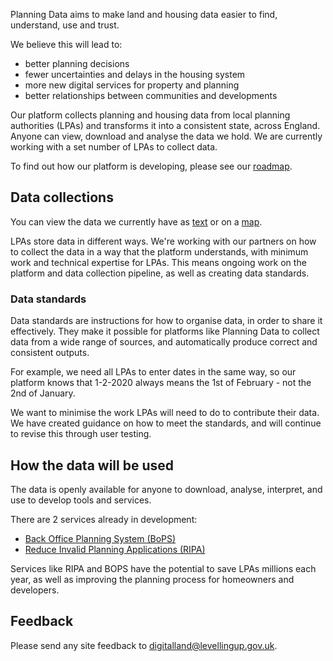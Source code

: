 Planning Data aims to make land and housing data easier to find, understand, use and trust.

We believe this will lead to:

-   better planning decisions
-   fewer uncertainties and delays in the housing system
-   more new digital services for property and planning
-   better relationships between communities and developments

Our platform collects planning and housing data from local planning authorities (LPAs) and transforms it into a consistent state, across England. Anyone can view, download and analyse the data we hold. We are currently working with a set number of LPAs to collect data.

To find out how our platform is developing, please see our [roadmap](roadmap.html).

Data collections
----------------

You can view the data we currently have as [text](/dataset/) or on a [map](/map/).

LPAs store data in different ways. We're working with our partners on how to collect the data in a way that the platform understands, with minimum work and technical expertise for LPAs. This means ongoing work on the platform and data collection pipeline, as well as creating data standards.

### Data standards

Data standards are instructions for how to organise data, in order to share it effectively. They make it possible for platforms like Planning Data to collect data from a wide range of sources, and automatically produce correct and consistent outputs.

For example, we need all LPAs to enter dates in the same way, so our platform knows that 1-2-2020 always means the 1st of February - not the 2nd of January.

We want to minimise the work LPAs will need to do to contribute their data. We have created guidance on how to meet the standards, and will continue to revise this through user testing.

How the data will be used
-------------------------

The data is openly available for anyone to download, analyse, interpret, and use to develop tools and services.

There are 2 services already in development:

-   [Back Office Planning System (BoPS)](https://bops.digital)
-   [Reduce Invalid Planning Applications (RIPA)](https://www.ripa.digital/understanding-the-problem)

Services like RIPA and BOPS have the potential to save LPAs millions each year, as well as improving the planning process for homeowners and developers.

Feedback
--------

Please send any site feedback to <digitalland@levellingup.gov.uk>.
